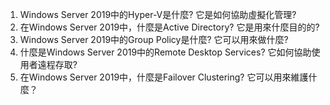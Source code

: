 

1. Windows Server 2019中的Hyper-V是什麼? 它是如何協助虛擬化管理?
2. 在Windows Server 2019中，什麼是Active Directory? 它是用來什麼目的的?
3. Windows Server 2019中的Group Policy是什麼? 它可以用來做什麼?
4. 什麼是Windows Server 2019中的Remote Desktop Services? 它如何協助使用者遠程存取?
5. 在Windows Server 2019中，什麼是Failover Clustering? 它可以用來維護什麼？